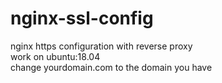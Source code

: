 # nginx-ssl-config  
nginx https configuration with reverse proxy  
work on ubuntu:18.04  
change yourdomain.com to the domain you have  
